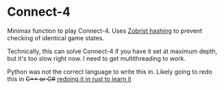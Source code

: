# Connect-4

Minimax function to play Connect-4.
Uses [Zobrist hashing](https://en.wikipedia.org/wiki/Zobrist_hashing) to prevent checking of identical game states.


Technically, this can solve Connect-4 if you have it set at maximum depth, but it's too slow right now.
I need to get multithreading to work.

Python was not the correct language to write this in. Likely going to redo this in ~~C++ or C#~~ [redoing it in rust to learn it](https://github.com/Aiqojo/rust4)
